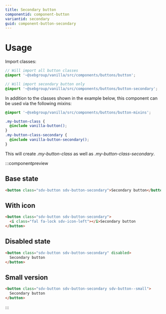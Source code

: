 ```yaml
---
title: Secondary button
componentid: component-button
variantid: secondary
guid: component-button-secondary
---
```


# Usage

Import classes:

```scss
// Will import all button classes
@import '~@sebgroup/vanilla/src/components/buttons/button';

// Will import secondary button only
@import '~@sebgroup/vanilla/src/components/buttons/button-secondary';
```

In addition to the classes shown in the example below, this component can be used via the following mixins:

```scss
@import '~@sebgroup/vanilla/src/components/buttons/button-mixins';

.my-button-class {
  @include vanilla-button();
}
.my-button-class-secondary {
  @include vanilla-button-secondary();
}
```

This will create <i>.my-button-class</i> as well as <i>.my-button-class-secondary</i>.

:::componentpreview

## Base state

```html
<button class="sdv-button sdv-button-secondary">Secondary button</button>
```

## With icon

```html
<button class="sdv-button sdv-button-secondary">
  <i class="fal fa-lock sdv-icon-left"></i>Secondary button
</button>
```

## Disabled state

```html
<button class="sdv-button sdv-button-secondary" disabled>
  Secondary button
</button>
```

## Small version

```html
<button class="sdv-button sdv-button-secondary sdv-button--small">
  Secondary button
</button>
```

:::
